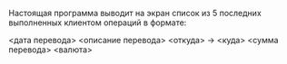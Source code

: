 Настоящая программа выводит на экран список
из 5 последних выполненных клиентом операций
в формате:

<дата перевода> <описание перевода>
<откуда> -> <куда>
<сумма перевода> <валюта> 
